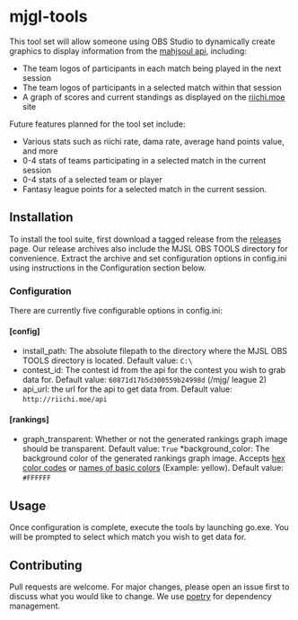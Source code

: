 # mjgl-tools

This tool set will allow someone using OBS Studio to dynamically create graphics to display information from the [mahjsoul api](https://github.com/riichinomics/majsoul-api), including:

* The team logos of participants in each match being played in the next session
* The team logos of participants in a selected match within that session
* A graph of scores and current standings as displayed on the [riichi.moe](https://riichi.moe) site

Future features planned for the tool set include:

* Various stats such as riichi rate, dama rate, average hand points value, and more
* 0-4 stats of teams participating in a selected match in the current session
* 0-4 stats of a selected team or player
* Fantasy league points for a selected match in the current session.

## Installation

To install the tool suite, first download a tagged release from the [releases](https://github.com/woogers/mjgl-tools/releases) page. Our release archives also include the MJSL OBS TOOLS directory for convenience. Extract the archive and set configuration options in config.ini using instructions in the Configuration section below.

### Configuration

There are currently five configurable options in config.ini:

#### [config]

* install_path: The absolute filepath to the directory where the MJSL OBS TOOLS directory is located. Default value: `C:\`
* contest_id: The contest id from the api for the contest you wish to grab data for. Default value: `60871d17b5d300559b24998d` (/mjg/ league 2)
* api_url: the url for the api to get data from. Default value: `http://riichi.moe/api`

#### [rankings]

* graph_transparent: Whether or not the generated rankings graph image should be transparent. Default value: `True`
*background_color: The background color of the generated rankings graph image. Accepts [hex color codes](https://www.color-hex.com/) or [names of basic colors](https://matplotlib.org/stable/gallery/color/named_colors.html) (Example: yellow). Default value: `#FFFFFF`

## Usage

Once configuration is complete, execute the tools by launching go.exe. You will be prompted to select which match you wish to get data for.

## Contributing

Pull requests are welcome. For major changes, please open an issue first to discuss what you would like to change. We use [poetry](https://python-poetry.org/) for dependency management.
